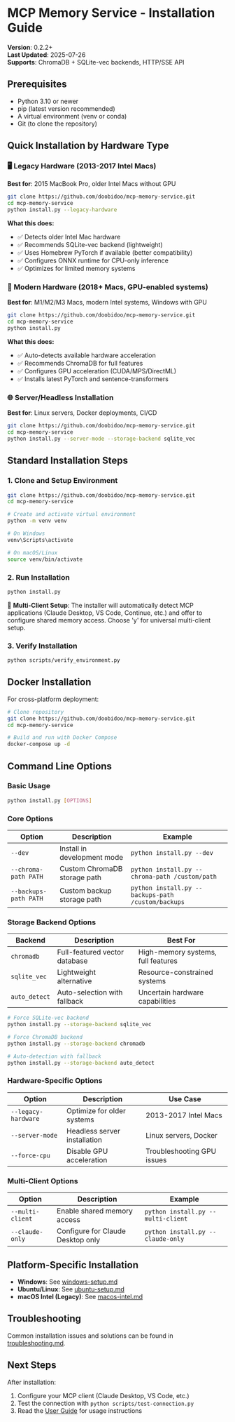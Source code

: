 # MCP Memory Service - Installation Guide

**Version**: 0.2.2+  
**Last Updated**: 2025-07-26  
**Supports**: ChromaDB + SQLite-vec backends, HTTP/SSE API

## Prerequisites

- Python 3.10 or newer
- pip (latest version recommended)
- A virtual environment (venv or conda)
- Git (to clone the repository)

## Quick Installation by Hardware Type

### 🖥️ Legacy Hardware (2013-2017 Intel Macs)
**Best for**: 2015 MacBook Pro, older Intel Macs without GPU

```bash
git clone https://github.com/doobidoo/mcp-memory-service.git
cd mcp-memory-service
python install.py --legacy-hardware
```

**What this does:**
- ✅ Detects older Intel Mac hardware
- ✅ Recommends SQLite-vec backend (lightweight)
- ✅ Uses Homebrew PyTorch if available (better compatibility)
- ✅ Configures ONNX runtime for CPU-only inference
- ✅ Optimizes for limited memory systems

### 🚀 Modern Hardware (2018+ Macs, GPU-enabled systems)
**Best for**: M1/M2/M3 Macs, modern Intel systems, Windows with GPU

```bash
git clone https://github.com/doobidoo/mcp-memory-service.git
cd mcp-memory-service
python install.py
```

**What this does:**
- ✅ Auto-detects available hardware acceleration
- ✅ Recommends ChromaDB for full features
- ✅ Configures GPU acceleration (CUDA/MPS/DirectML)
- ✅ Installs latest PyTorch and sentence-transformers

### 🌐 Server/Headless Installation
**Best for**: Linux servers, Docker deployments, CI/CD

```bash
git clone https://github.com/doobidoo/mcp-memory-service.git
cd mcp-memory-service
python install.py --server-mode --storage-backend sqlite_vec
```

## Standard Installation Steps

### 1. Clone and Setup Environment

```bash
git clone https://github.com/doobidoo/mcp-memory-service.git
cd mcp-memory-service

# Create and activate virtual environment
python -m venv venv

# On Windows
venv\Scripts\activate

# On macOS/Linux
source venv/bin/activate
```

### 2. Run Installation

```bash
python install.py
```

🌟 **Multi-Client Setup**: The installer will automatically detect MCP applications (Claude Desktop, VS Code, Continue, etc.) and offer to configure shared memory access. Choose 'y' for universal multi-client setup.

### 3. Verify Installation

```bash
python scripts/verify_environment.py
```

## Docker Installation

For cross-platform deployment:

```bash
# Clone repository
git clone https://github.com/doobidoo/mcp-memory-service.git
cd mcp-memory-service

# Build and run with Docker Compose
docker-compose up -d
```

## Command Line Options

### Basic Usage
```bash
python install.py [OPTIONS]
```

### Core Options

| Option | Description | Example |
|--------|-------------|---------|
| `--dev` | Install in development mode | `python install.py --dev` |
| `--chroma-path PATH` | Custom ChromaDB storage path | `python install.py --chroma-path /custom/path` |
| `--backups-path PATH` | Custom backup storage path | `python install.py --backups-path /custom/backups` |

### Storage Backend Options

| Backend | Description | Best For |
|---------|-------------|----------|
| `chromadb` | Full-featured vector database | High-memory systems, full features |
| `sqlite_vec` | Lightweight alternative | Resource-constrained systems |
| `auto_detect` | Auto-selection with fallback | Uncertain hardware capabilities |

```bash
# Force SQLite-vec backend
python install.py --storage-backend sqlite_vec

# Force ChromaDB backend  
python install.py --storage-backend chromadb

# Auto-detection with fallback
python install.py --storage-backend auto_detect
```

### Hardware-Specific Options

| Option | Description | Use Case |
|--------|-------------|----------|
| `--legacy-hardware` | Optimize for older systems | 2013-2017 Intel Macs |
| `--server-mode` | Headless server installation | Linux servers, Docker |
| `--force-cpu` | Disable GPU acceleration | Troubleshooting GPU issues |

### Multi-Client Options

| Option | Description | Example |
|--------|-------------|---------|
| `--multi-client` | Enable shared memory access | `python install.py --multi-client` |
| `--claude-only` | Configure for Claude Desktop only | `python install.py --claude-only` |

## Platform-Specific Installation

- **Windows**: See [windows-setup.md](../platforms/windows-setup.md)
- **Ubuntu/Linux**: See [ubuntu-setup.md](../platforms/ubuntu-setup.md)
- **macOS Intel (Legacy)**: See [macos-intel.md](../platforms/macos-intel.md)

## Troubleshooting

Common installation issues and solutions can be found in [troubleshooting.md](../troubleshooting/installation.md).

## Next Steps

After installation:
1. Configure your MCP client (Claude Desktop, VS Code, etc.)
2. Test the connection with `python scripts/test-connection.py`
3. Read the [User Guide](../guides/claude-integration.md) for usage instructions